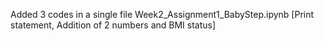 Added 3 codes in a single file Week2_Assignment1_BabyStep.ipynb
[Print statement, Addition of 2 numbers and BMI status]
